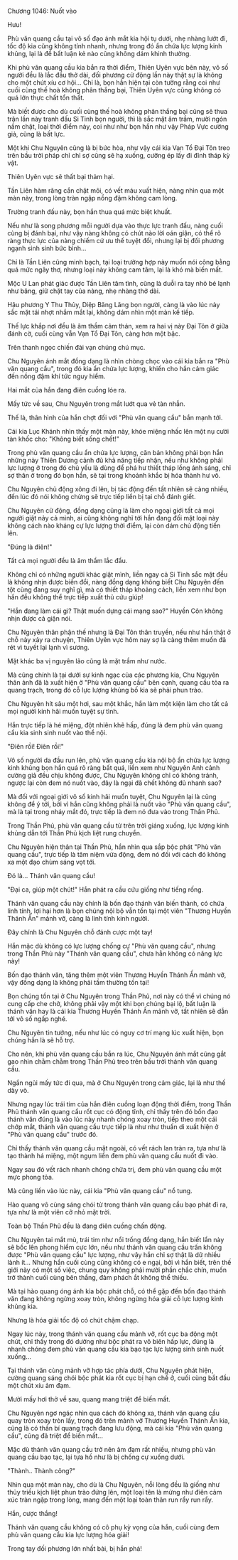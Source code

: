 




Chương 1046: Nuốt vào


Hưu!

Phù văn quang cầu tại vô số đạo ánh mắt kia hội tụ dưới, nhẹ nhàng lướt đi, tốc độ kia cũng không tính nhanh, nhưng trong đó ẩn chứa lực lượng kinh khủng, lại là để bất luận kẻ nào cũng không dám khinh thường.

Khi phù văn quang cầu kia bắn ra thời điểm, Thiên Uyên vực bên này, vô số người đều là lắc đầu thở dài, đối phương cử động lần này thật sự là không cho một chút xíu cơ hội... Chỉ là, bọn hắn hiện tại còn tưởng rằng coi như cuối cùng thế hoà không phân thắng bại, Thiên Uyên vực cũng không có quá lớn thực chất tổn thất.

Mà biết được cho dù cuối cùng thế hoà không phân thắng bại cũng sẽ thua trận lần này tranh đấu Si Tinh bọn người, thì là sắc mặt âm trầm, mười ngón nắm chặt, loại thời điểm này, coi như như bọn hắn như vậy Pháp Vực cường giả, cũng là bất lực.

Một khi Chu Nguyên cũng là bị bức hòa, như vậy cái kia Vạn Tổ Đại Tôn treo trên bầu trời pháp chỉ chỉ sợ cũng sẽ hạ xuống, cưỡng ép lấy đi đỉnh tháp kỳ vật.

Thiên Uyên vực sẽ thất bại thảm hại.

Tần Liên hàm răng cắn chặt môi, có vết máu xuất hiện, nàng nhìn qua một màn này, trong lòng tràn ngập nồng đậm không cam lòng.

Trường tranh đấu này, bọn hắn thua quá mức biệt khuất.

Nếu như là song phương mỗi người dựa vào thực lực tranh đấu, nàng cuối cùng bị đánh bại, như vậy nàng không có chút nào lời oán giận, có thể rõ ràng thực lực của nàng chiếm cứ ưu thế tuyệt đối, nhưng lại bị đối phương ngạnh sinh sinh bức bình...

Chỉ là Tần Liên cũng minh bạch, tại loại trường hợp này muốn nói công bằng quá mức ngây thơ, nhưng loại này không cam tâm, lại là khó mà biến mất.

Mộc U Lan phát giác được Tần Liên tâm tình, cũng là duỗi ra tay nhỏ bé lạnh như băng, giữ chặt tay của nàng, nhẹ nhàng thở dài.

Hậu phương Y Thu Thủy, Diệp Băng Lăng bọn người, càng là vào lúc này sắc mặt tái nhợt nhắm mắt lại, không dám nhìn một màn kế tiếp.

Thế lực khắp nơi đều là âm thầm cảm thán, xem ra hai vị này Đại Tôn ở giữa đánh cờ, cuối cùng vẫn Vạn Tổ Đại Tôn, càng hơn một bậc.

Trên thanh ngọc chiến đài vạn chúng chú mục.

Chu Nguyên ánh mắt đồng dạng là nhìn chòng chọc vào cái kia bắn ra "Phù văn quang cầu", trong đó kia ẩn chứa lực lượng, khiến cho hắn cảm giác đến nồng đậm khí tức nguy hiểm.

Hai mắt của hắn đang điên cuồng lóe ra.

Mấy tức về sau, Chu Nguyên trong mắt lướt qua vẻ tàn nhẫn.

Thế là, thân hình của hắn chợt đối với "Phù văn quang cầu" bắn mạnh tới.

Cái kia Lục Khánh nhìn thấy một màn này, khóe miệng nhấc lên một nụ cười tàn khốc cho: "Không biết sống chết!"

Trong phù văn quang cầu ẩn chứa lực lượng, căn bản không phải bọn hắn những này Thiên Dương cảnh đủ khả năng tiếp nhận, nếu như không phải lực lượng ở trong đó chủ yếu là dùng để phá hư thiết tháp lồng ánh sáng, chỉ sợ thân ở trong đó bọn hắn, sẽ tại trong khoảnh khắc bị hóa thành hư vô.

Chu Nguyên chủ động xông đi lên, bị tác động đến tất nhiên sẽ càng nhiều, đến lúc đó nói không chừng sẽ trực tiếp liền bị tại chỗ đánh giết.

Chu Nguyên cử động, đồng dạng cũng là làm cho ngoại giới tất cả mọi người giật nảy cả mình, ai cũng không nghĩ tới hắn đang đối mặt loại này không cách nào kháng cự lực lượng thời điểm, lại còn dám chủ động tiến lên.

"Đúng là điên!"

Tất cả mọi người đều là âm thầm lắc đầu.

Không chỉ có những người khác giật mình, liền ngay cả Si Tinh sắc mặt đều là không nhịn được biến đổi, nàng đồng dạng không biết Chu Nguyên đến tột cùng đang suy nghĩ gì, mà có thiết tháp khoảng cách, liền xem như bọn hắn đều không thể trực tiếp xuất thủ cứu giúp!

"Hắn đang làm cái gì? Thật muốn dựng cái mạng sao?" Huyền Côn không nhịn được cả giận nói.

Chu Nguyên thân phận thế nhưng là Đại Tôn thân truyền, nếu như hắn thật ở chỗ này xảy ra chuyện, Thiên Uyên vực hôm nay sợ là càng thêm muốn đã rét vì tuyết lại lạnh vì sương.

Mặt khác ba vị nguyên lão cũng là mặt trầm như nước.

Mà cũng chính là tại dưới sự kinh ngạc của các phương kia, Chu Nguyên thân ảnh đã là xuất hiện ở "Phù văn quang cầu" bên cạnh, quang cầu tỏa ra quang trạch, trong đó cỗ lực lượng khủng bố kia sẽ phải phun trào.

Chu Nguyên hít sâu một hơi, sau một khắc, hắn làm một kiện làm cho tất cả mọi người kinh hãi muốn tuyệt sự tình.

Hắn trực tiếp là hé miệng, đột nhiên khẽ hấp, đúng là đem phù văn quang cầu kia sinh sinh nuốt vào thể nội.

"Điên rồi! Điên rồi!"

Vô số người da đầu run lên, phù văn quang cầu kia nội bộ ẩn chứa lực lượng kinh khủng bọn hắn quá rõ ràng bất quá, liền xem như Nguyên Anh cảnh cường giả đều chịu không được, Chu Nguyên không chỉ có không tránh, ngược lại còn đem nó nuốt vào, đây là ngại đã chết không đủ nhanh sao?

Mà đối với ngoại giới vô số kinh hãi muốn tuyệt, Chu Nguyên lại là cũng không để ý tới, bởi vì hắn cũng không phải là nuốt vào "Phù văn quang cầu", mà là tại trong nháy mắt đó, trực tiếp là đem nó đưa vào trong Thần Phủ.

Trong Thần Phủ, phù văn quang cầu từ trên trời giáng xuống, lực lượng kinh khủng dẫn tới Thần Phủ kịch liệt rung chuyển.

Chu Nguyên hiện thân tại Thần Phủ, hắn nhìn qua sắp bộc phát "Phù văn quang cầu", trực tiếp là tâm niệm vừa động, đem nó đối với cách đó không xa một đạo chùm sáng vọt tới.

Đó là... Thánh văn quang cầu!

"Đại ca, giúp một chút!" Hắn phát ra cầu cứu giống như tiếng rống.

Thánh văn quang cầu này chính là bốn đạo thánh văn biến thành, có chứa linh tính, lợi hại hơn là bọn chúng nội bộ vẫn tồn tại một viên "Thương Huyền Thánh Ấn" mảnh vỡ, càng là linh tính kinh người.

Đây chính là Chu Nguyên chỗ đánh cược một tay!

Hắn mặc dù không có lực lượng chống cự "Phù văn quang cầu", nhưng trong Thần Phủ này "Thánh văn quang cầu", chưa hẳn không có năng lực này!

Bốn đạo thánh văn, tăng thêm một viên Thương Huyền Thánh Ấn mảnh vỡ, vậy đồng dạng là không phải tầm thường tồn tại!

Bọn chúng tồn tại ở Chu Nguyên trong Thần Phủ, nơi này có thể vì chúng nó cung cấp che chở, không phải vậy một khi bọn chúng bại lộ, bất luận là thánh văn hay là cái kia Thương Huyền Thánh Ấn mảnh vỡ, tất nhiên sẽ dẫn tới vô số ngấp nghé.

Chu Nguyên tin tưởng, nếu như lúc có nguy cơ trí mạng lúc xuất hiện, bọn chúng hẳn là sẽ hỗ trợ.

Cho nên, khi phù văn quang cầu bắn ra lúc, Chu Nguyên ánh mắt cũng gắt gao nhìn chằm chằm trong Thần Phủ treo trên bầu trời thánh văn quang cầu.

Ngắn ngủi mấy tức đi qua, mà ở Chu Nguyên trong cảm giác, lại là như thế dày vò.

Nhưng ngay lúc trái tim của hắn điên cuồng loạn động thời điểm, trong Thần Phủ thánh văn quang cầu rốt cục có động tĩnh, chỉ thấy trên đó bốn đạo thánh văn đúng là vào lúc này nhanh chóng xoay tròn, tiếp theo một cái chớp mắt, thánh văn quang cầu trực tiếp là như như thuấn di xuất hiện ở "Phù văn quang cầu" trước đó.

Chỉ thấy thánh văn quang cầu mặt ngoài, có vết rách lan tràn ra, tựa như là tạo thành há miệng, một ngụm liền đem phù văn quang cầu nuốt đi vào.

Ngay sau đó vết rách nhanh chóng chữa trị, đem phù văn quang cầu một mực phong tỏa.

Mà cũng liền vào lúc này, cái kia "Phù văn quang cầu" nổ tung.

Hào quang vô cùng sáng chói từ trong thánh văn quang cầu bạo phát đi ra, tựa như là một viên cỡ nhỏ mặt trời.

Toàn bộ Thần Phủ đều là đang điên cuồng chấn động.

Chu Nguyên tai mắt mù, trái tim như nổi trống đồng dạng, hắn biết lần này sẽ bốc lên phong hiểm cực lớn, nếu như thánh văn quang cầu trấn không được "Phù văn quang cầu" lực lượng, như vậy hắn chỉ sợ thật là dữ nhiều lành ít... Nhưng hắn cuối cùng cũng không có e ngại, bởi vì hắn biết, trên thế giới này có một số việc, chung quy không phải mười phần chắc chín, muốn trở thành cuối cùng bên thắng, đảm phách ắt không thể thiếu.

Mà tại hào quang óng ánh kia bộc phát chỗ, có thể gặp đến bốn đạo thánh văn đang không ngừng xoay tròn, không ngừng hóa giải cỗ lực lượng kinh khủng kia.

Nhưng là hóa giải tốc độ có chút chậm chạp.

Ngay lúc này, trong thánh văn quang cầu mảnh vỡ, rốt cục ba động một chút, chỉ thấy trong đó dường như bộc phát ra vô biên hấp lực, đúng là nhanh chóng đem phù văn quang cầu kia bạo tạc lực lượng sinh sinh nuốt xuống...

Tại thánh văn cùng mảnh vỡ hợp tác phía dưới, Chu Nguyên phát hiện, cường quang sáng chói bộc phát kia rốt cục bị hạn chế ở, cuối cùng bắt đầu một chút xíu ảm đạm.

Mười mấy hơi thở về sau, quang mang triệt để biến mất.

Chu Nguyên ngơ ngác nhìn qua cách đó không xa, thánh văn quang cầu quay tròn xoay tròn lấy, trong đó trên mảnh vỡ Thương Huyền Thánh Ấn kia, cũng là có thần bí quang trạch đang lưu động, mà cái kia "Phù văn quang cầu", cũng đã triệt để biến mất...

Mặc dù thánh văn quang cầu trở nên ảm đạm rất nhiều, nhưng phù văn quang cầu bạo tạc, lại tựa hồ như là bị chống cự xuống dưới.

"Thành.. Thành công?"

Nhìn qua một màn này, cho dù là Chu Nguyên, nỗi lòng đều là giống như thủy triều kịch liệt phun trào đứng lên, một loại tên là mừng như điên cảm xúc tràn ngập trong lòng, mang đến một loại toàn thân run rẩy run rẩy.

Hắn, cược thắng!

Thánh văn quang cầu không có cô phụ kỳ vọng của hắn, cuối cùng đem phù văn quang cầu kia lực lượng hóa giải!

Trong tay đối phương lớn nhất bài, bị hắn phá!




